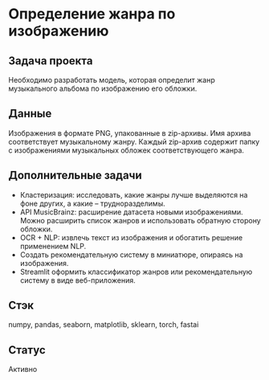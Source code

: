 # Определение жанра по изображению

## Задача проекта 
Необходимо разработать модель, которая определит жанр музыкального альбома по изображению его обложки.

## Данные
Изображения в формате PNG, упакованные в zip-архивы. Имя архива соответствует музыкальному жанру. Каждый zip-архив содержит папку с изображениями музыкальных обложек соответствующего жанра.

## Дополнительные задачи
- Кластеризация: исследовать, какие жанры лучше выделяются на фоне других, а какие – трудноразделимы.
- API MusicBrainz: расширение датасета новыми изображениями. Можно расширить список жанров и использовать обратную сторону обложки.
- OCR + NLP: извлечь текст из изображения и обогатить решение применением NLP.
- Создать рекомендательную систему в миниатюре, опираясь на изображения.
- Streamlit оформить классификатор жанров или рекомендательную систему в виде веб-приложения.

## Стэк
numpy, pandas, seaborn, matplotlib, sklearn, torch, fastai

## Статус
Активно 
